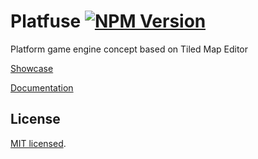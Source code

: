 # Platfuse **[![NPM Version](https://img.shields.io/npm/v/platfuse.svg?style=flat)](https://www.npmjs.org/package/platfuse)**

Platform game engine concept based on Tiled Map Editor

[Showcase](https://codesandbox.io/p/sandbox/platfuse-showcase-p8hgy5)

[Documentation](https://praghus.github.io/platfuse)

## License

[MIT licensed](./LICENSE).
